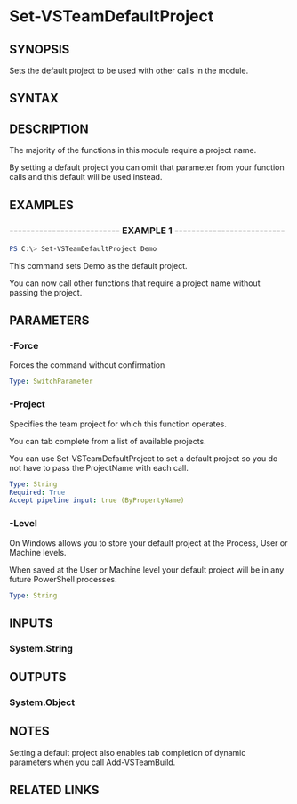 


# Set-VSTeamDefaultProject

## SYNOPSIS

Sets the default project to be used with other calls in the module.

## SYNTAX

## DESCRIPTION

The majority of the functions in this module require a project name.

By setting a default project you can omit that parameter from your function calls and this default will be used instead.

## EXAMPLES

### -------------------------- EXAMPLE 1 --------------------------

```PowerShell
PS C:\> Set-VSTeamDefaultProject Demo
```

This command sets Demo as the default project.

You can now call other functions that require a project name without passing the project.

## PARAMETERS

### -Force

Forces the command without confirmation

```yaml
Type: SwitchParameter
```

### -Project

Specifies the team project for which this function operates.

You can tab complete from a list of available projects.

You can use Set-VSTeamDefaultProject to set a default project so you do not have to pass the ProjectName with each call.

```yaml
Type: String
Required: True
Accept pipeline input: true (ByPropertyName)
```

### -Level

On Windows allows you to store your default project at the Process, User or Machine levels.

When saved at the User or Machine level your default project will be in any future PowerShell processes.

```yaml
Type: String
```

## INPUTS

### System.String

## OUTPUTS

### System.Object

## NOTES

Setting a default project also enables tab completion of dynamic parameters when you call Add-VSTeamBuild.

## RELATED LINKS